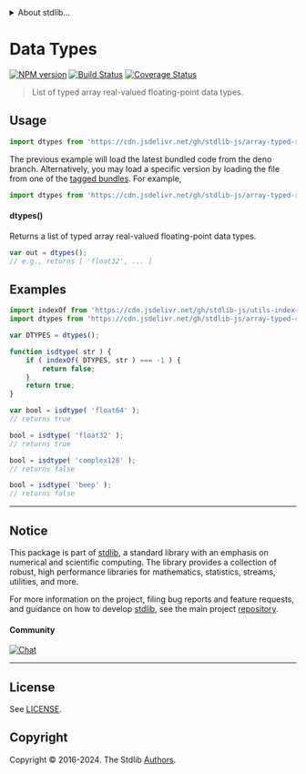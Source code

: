 <!--

@license Apache-2.0

Copyright (c) 2022 The Stdlib Authors.

Licensed under the Apache License, Version 2.0 (the "License");
you may not use this file except in compliance with the License.
You may obtain a copy of the License at

   http://www.apache.org/licenses/LICENSE-2.0

Unless required by applicable law or agreed to in writing, software
distributed under the License is distributed on an "AS IS" BASIS,
WITHOUT WARRANTIES OR CONDITIONS OF ANY KIND, either express or implied.
See the License for the specific language governing permissions and
limitations under the License.

-->


<details>
  <summary>
    About stdlib...
  </summary>
  <p>We believe in a future in which the web is a preferred environment for numerical computation. To help realize this future, we've built stdlib. stdlib is a standard library, with an emphasis on numerical and scientific computation, written in JavaScript (and C) for execution in browsers and in Node.js.</p>
  <p>The library is fully decomposable, being architected in such a way that you can swap out and mix and match APIs and functionality to cater to your exact preferences and use cases.</p>
  <p>When you use stdlib, you can be absolutely certain that you are using the most thorough, rigorous, well-written, studied, documented, tested, measured, and high-quality code out there.</p>
  <p>To join us in bringing numerical computing to the web, get started by checking us out on <a href="https://github.com/stdlib-js/stdlib">GitHub</a>, and please consider <a href="https://opencollective.com/stdlib">financially supporting stdlib</a>. We greatly appreciate your continued support!</p>
</details>

# Data Types

[![NPM version][npm-image]][npm-url] [![Build Status][test-image]][test-url] [![Coverage Status][coverage-image]][coverage-url] <!-- [![dependencies][dependencies-image]][dependencies-url] -->

> List of typed array real-valued floating-point data types.

<!-- Section to include introductory text. Make sure to keep an empty line after the intro `section` element and another before the `/section` close. -->

<section class="intro">

</section>

<!-- /.intro -->

<!-- Package usage documentation. -->



<section class="usage">

## Usage

```javascript
import dtypes from 'https://cdn.jsdelivr.net/gh/stdlib-js/array-typed-real-float-dtypes@deno/mod.js';
```
The previous example will load the latest bundled code from the deno branch. Alternatively, you may load a specific version by loading the file from one of the [tagged bundles](https://github.com/stdlib-js/array-typed-real-float-dtypes/tags). For example,

```javascript
import dtypes from 'https://cdn.jsdelivr.net/gh/stdlib-js/array-typed-real-float-dtypes@v0.2.2-deno/mod.js';
```

#### dtypes()

Returns a list of typed array real-valued floating-point data types.

```javascript
var out = dtypes();
// e.g., returns [ 'float32', ... ]
```

</section>

<!-- /.usage -->

<!-- Package usage notes. Make sure to keep an empty line after the `section` element and another before the `/section` close. -->

<section class="notes">

</section>

<!-- /.notes -->

<!-- Package usage examples. -->

<section class="examples">

## Examples

<!-- eslint no-undef: "error" -->

```javascript
import indexOf from 'https://cdn.jsdelivr.net/gh/stdlib-js/utils-index-of@deno/mod.js';
import dtypes from 'https://cdn.jsdelivr.net/gh/stdlib-js/array-typed-real-float-dtypes@deno/mod.js';

var DTYPES = dtypes();

function isdtype( str ) {
    if ( indexOf( DTYPES, str ) === -1 ) {
        return false;
    }
    return true;
}

var bool = isdtype( 'float64' );
// returns true

bool = isdtype( 'float32' );
// returns true

bool = isdtype( 'complex128' );
// returns false

bool = isdtype( 'beep' );
// returns false
```

</section>

<!-- /.examples -->

<!-- Section to include cited references. If references are included, add a horizontal rule *before* the section. Make sure to keep an empty line after the `section` element and another before the `/section` close. -->

<section class="references">

</section>

<!-- /.references -->

<!-- Section for related `stdlib` packages. Do not manually edit this section, as it is automatically populated. -->

<section class="related">

</section>

<!-- /.related -->

<!-- Section for all links. Make sure to keep an empty line after the `section` element and another before the `/section` close. -->


<section class="main-repo" >

* * *

## Notice

This package is part of [stdlib][stdlib], a standard library with an emphasis on numerical and scientific computing. The library provides a collection of robust, high performance libraries for mathematics, statistics, streams, utilities, and more.

For more information on the project, filing bug reports and feature requests, and guidance on how to develop [stdlib][stdlib], see the main project [repository][stdlib].

#### Community

[![Chat][chat-image]][chat-url]

---

## License

See [LICENSE][stdlib-license].


## Copyright

Copyright &copy; 2016-2024. The Stdlib [Authors][stdlib-authors].

</section>

<!-- /.stdlib -->

<!-- Section for all links. Make sure to keep an empty line after the `section` element and another before the `/section` close. -->

<section class="links">

[npm-image]: http://img.shields.io/npm/v/@stdlib/array-typed-real-float-dtypes.svg
[npm-url]: https://npmjs.org/package/@stdlib/array-typed-real-float-dtypes

[test-image]: https://github.com/stdlib-js/array-typed-real-float-dtypes/actions/workflows/test.yml/badge.svg?branch=v0.2.2
[test-url]: https://github.com/stdlib-js/array-typed-real-float-dtypes/actions/workflows/test.yml?query=branch:v0.2.2

[coverage-image]: https://img.shields.io/codecov/c/github/stdlib-js/array-typed-real-float-dtypes/main.svg
[coverage-url]: https://codecov.io/github/stdlib-js/array-typed-real-float-dtypes?branch=main

<!--

[dependencies-image]: https://img.shields.io/david/stdlib-js/array-typed-real-float-dtypes.svg
[dependencies-url]: https://david-dm.org/stdlib-js/array-typed-real-float-dtypes/main

-->

[chat-image]: https://img.shields.io/gitter/room/stdlib-js/stdlib.svg
[chat-url]: https://app.gitter.im/#/room/#stdlib-js_stdlib:gitter.im

[stdlib]: https://github.com/stdlib-js/stdlib

[stdlib-authors]: https://github.com/stdlib-js/stdlib/graphs/contributors

[umd]: https://github.com/umdjs/umd
[es-module]: https://developer.mozilla.org/en-US/docs/Web/JavaScript/Guide/Modules

[deno-url]: https://github.com/stdlib-js/array-typed-real-float-dtypes/tree/deno
[deno-readme]: https://github.com/stdlib-js/array-typed-real-float-dtypes/blob/deno/README.md
[umd-url]: https://github.com/stdlib-js/array-typed-real-float-dtypes/tree/umd
[umd-readme]: https://github.com/stdlib-js/array-typed-real-float-dtypes/blob/umd/README.md
[esm-url]: https://github.com/stdlib-js/array-typed-real-float-dtypes/tree/esm
[esm-readme]: https://github.com/stdlib-js/array-typed-real-float-dtypes/blob/esm/README.md
[branches-url]: https://github.com/stdlib-js/array-typed-real-float-dtypes/blob/main/branches.md

[stdlib-license]: https://raw.githubusercontent.com/stdlib-js/array-typed-real-float-dtypes/main/LICENSE

</section>

<!-- /.links -->
